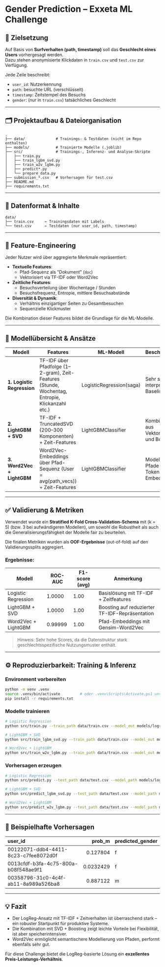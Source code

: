 
# Gender Prediction – Exxeta ML Challenge

## 🧠 Zielsetzung

Auf Basis von **Surfverhalten (path, timestamp)** soll das **Geschlecht eines Users** vorhergesagt werden.  
Dazu stehen anonymisierte Klickdaten in `train.csv` und `test.csv` zur Verfügung.

Jede Zeile beschreibt:

- `user_id`: Nutzerkennung
- `path`: besuchte URL (verschlüsselt)
- `timestamp`: Zeitstempel des Besuchs
- `gender`: (nur in `train.csv`) tatsächliches Geschlecht

---

## 🗂️ Projektaufbau & Dateiorganisation

```text
.
├── data/              # Trainings- & Testdaten (nicht im Repo enthalten)
├── models/            # Trainierte Modelle (.joblib)
├── src/               # Trainings-, Inferenz- und Analyse-Skripte
│   ├── train.py
│   ├── train_lgbm_svd.py
│   ├── train_w2v_lgbm.py
│   ├── predict*.py
│   └── prepare_data.py
├── submission_*.csv   # Vorhersagen für test.csv
├── README.md
├── requirements.txt
```

---

## 📂 Datenformat & Inhalte

```text
data/
├── train.csv     ← Trainingsdaten mit Labels
└── test.csv      ← Testdaten (nur user_id, path, timestamp)
```

---

## 🧠 Feature-Engineering

Jeder Nutzer wird über aggregierte Merkmale repräsentiert:

- **Textuelle Features**:
  - Pfad-Sequenz als "Dokument" (`doc`)
  - Vektorisiert via TF-IDF oder Word2Vec
- **Zeitliche Features**:
  - Besuchsverteilung über Wochentage / Stunden
  - Besuchsfrequenz, Entropie, mittlere Besuchsabstände
- **Diversität & Dynamik**:
  - Verhältnis einzigartiger Seiten zu Gesamtbesuchen
  - Sequenzielle Klickmuster

Die Kombination dieser Features bildet die Grundlage für die ML-Modelle.

---

## 🤖 Modellübersicht & Ansätze

| Modell                 | Features                                                             | ML-Modell        | Beschreibung |
|------------------------|----------------------------------------------------------------------|------------------|--------------|
| **1. Logistic Regression**  | TF-IDF über Pfadfolge (1–2-gram), Zeit-Features (Stunde, Wochentag, Entropie, Klickanzahl etc.) | LogisticRegression(saga) | Sehr starke interpretable Baseline |
| **2. LightGBM + SVD**      | TF-IDF + TruncatedSVD (200–300 Komponenten) + Zeit-Features     | LightGBMClassifier | Kombination aus Vektorraum und Boosting |
| **3. Word2Vec + LightGBM** | Word2Vec-Embeddings über Pfad-Sequenz (User = avg(path_vecs)) + Zeit-Features | LightGBMClassifier | Modelliert Pfade als Token-Embeddings |

---

## ✅ Validierung & Metriken

Verwendet wurde ein **Stratified K-Fold Cross-Validation-Schema** mit \(k = 5\) (bzw. 3 bei aufwändigeren Modellen), um sowohl die Robustheit als auch die Generalisierungsfähigkeit der Modelle fair zu beurteilen.

Die finalen Metriken wurden als **OOF-Ergebnisse** (out-of-fold) auf den Validierungssplits aggregiert.

### Ergebnisse:

| Modell                   | ROC-AUC | F1-score (avg) | Anmerkung |
|--------------------------|---------|----------------|-----------|
| Logistic Regression      | 1.0000  | 1.00           | Basislösung mit TF-IDF + Zeitfeatures |
| LightGBM + SVD           | 1.0000  | 1.00           | Boosting auf reduzierter TF-IDF-Repräsentation |
| Word2Vec + LightGBM      | 0.99999 | 1.00           | Pfad-Embeddings mit Gensim-Word2Vec |

> Hinweis: Sehr hohe Scores, da die Datenstruktur stark geschlechtsspezifische Nutzungsmuster enthält.

---

## ⚙️ Reproduzierbarkeit: Training & Inferenz

### Environment vorbereiten

```bash
python -m venv .venv
source .venv/bin/activate         # oder .venv\Scripts\Activate.ps1 unter Windows
pip install -r requirements.txt
```

### Modelle trainieren

```bash
# Logistic Regression
python src/train.py --train_path data/train.csv --model_out models/logreg_model.joblib

# LightGBM + SVD
python src/train_lgbm_svd.py --train_path data/train.csv --model_out models/lgbm_svd_model.joblib

# Word2Vec + LightGBM
python src/train_w2v_lgbm.py --train_path data/train.csv --model_out models/w2v_lgbm_model.joblib --w2v_out artifacts/w2v.model --embed_dim 64
```

### Vorhersagen erzeugen

```bash
# Logistic Regression
python src/predict.py --test_path data/test.csv --model_path models/logreg_model.joblib --submission_out submission_logreg.csv

# LightGBM + SVD
python src/predict_lgbm_svd.py --test_path data/test.csv --model_path models/lgbm_svd_model.joblib --submission_out submission_lgbm_svd.csv

# Word2Vec + LightGBM
python src/predict_w2v_lgbm.py --test_path data/test.csv --model_path models/w2v_lgbm_model.joblib --submission_out submission_w2v_lgbm.csv
```

---

## 📄 Beispielhafte Vorhersagen

| user_id                              |      prob_m | predicted_gender   |
|:-------------------------------------|------------:|:-------------------|
| 00122071-ddb4-4411-8c23-c7fee8072d0f | 0.127804    | f                  |
| 0013cfdf-b3fa-4c75-800a-b08f548ae9f1 | 0.0232429   | f                  |
| 00358796-31c0-4c4f-ab11-8a989a526ba8 | 0.887122    | m                  |

---

## 💡 Fazit

- Der LogReg-Ansatz mit TF-IDF + Zeitverhalten ist überraschend stark – ein robuster Startpunkt für produktive Systeme.
- Die Kombination mit SVD + Boosting zeigt leichte Vorteile bei Flexibilität, ist aber speicherintensiver.
- Word2Vec ermöglicht semantischere Modellierung von Pfaden, performt ebenfalls sehr gut.

Für diese Challenge bietet die LogReg-basierte Lösung ein **exzellentes Preis-Leistungs-Verhältnis**.


